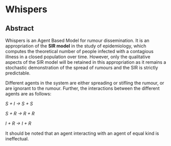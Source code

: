 # Whispers

## Abstract
Whispers is an Agent Based Model for rumour dissemination. It is an appropriation of the **SIR model** in the study of epidemiology, which computes the theoretical number of people infected with a contagious illness in a closed population over time. However, only the qualitative aspects of the SIR model will be retained in this appropriation as it remains a stochastic demonstration of the spread of rumours and the SIR is strictly predictable.

Different agents in the system are either spreading or stifling the rumour, or are ignorant to the rumour. Further, the interactions between the different agents are as follows:

*S + I &rarr; S + S*

*S + R &rarr; R + R*

*I + R &rarr; I + R*

It should be noted that an agent interacting with an agent of equal kind is ineffectual.
